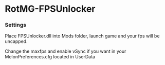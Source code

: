 # RotMG-FPSUnlocker


### Settings

Place FPSUnlocker.dll into Mods folder, launch game and your fps will be uncapped.

Change the maxfps and enable vSync if you want in your MelonPreferences.cfg located in UserData
